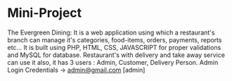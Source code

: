 # Mini-Project
The Evergreen Dining: It is a web application using which a restaurant's branch can manage it's categories, food-items, orders, payments, reports etc...
It is built using PHP, HTML, CSS, JAVASCRIPT for proper validations and MySQL for database.
Restaurant's with delivery and take away service can use it also, it has 3 users : Admin, Customer, Delivery Person.
Admin Login Credentials -> admin@gmail.com  [admin]
